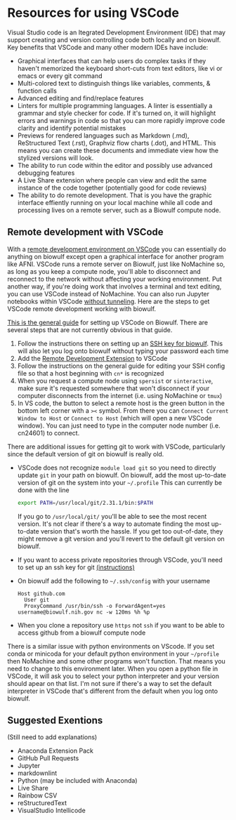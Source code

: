 # Resources for using VSCode

Visual Studio code is an Itegrated Development Environment (IDE) that may support creating and version controlling code both locally and on biowulf. Key benefits that VSCode and many other modern IDEs have include:

* Graphical interfaces that can help users do complex tasks if they haven't memorized the keyboard short-cuts from text editors, like vi or emacs or every git command
* Multi-colored text to distinguish things like variables, comments, & function calls
* Advanced editing and find/replace features
* Linters for multiple programming languages. A linter is essentially a grammar and style checker for code. If it's turned on, it will highlight errors and warnings in code so that you can more rapidly improve code clarity and identify potential mistakes
* Previews for rendered languages such as Markdown (.md), ReStructured Text (.rst), Graphviz flow charts (.dot), and HTML. This means you can create these documents and immediate view how the stylized versions will look.
* The ability to run code within the editor and possibly use advanced debugging features
* A Live Share extension where people can view and edit the same instance of the code together (potentially good for code reviews)
* The ability to do remote development. That is you have the graphic interface effiently running on your local machine while all code and processing lives on a remote server, such as a Biowulf compute node.

## Remote development with VSCode

With a [remote development environment on VSCode][remote_development] you can essentially do anything on biowulf except open a graphical interface for another program like AFNI. VSCode runs a remote server on Biowulf, just like NoMachine so, as long as you keep a compute node, you'll able to disconnect and reconnect to the network without affecting your working environment. Put another way, if you're doing work that involves a terminal and text editing, you can use VSCode instead of NoMachine. You can also run Jupyter notebooks within VSCode [without tunneling][jupyter_guide]. Here are the steps to get VSCode remote development working with biowulf.

[This is the general guide][vscode_biowulf_guide] for setting up VSCode on Biowulf. There are several steps that are not currently obvious in that guide.

1. Follow the instructions there on setting up an [SSH key for biowulf][ssh_key]. This will also let you log onto biowulf without typing your password each time
1. Add the [Remote Development Extension][remote_extension] to VSCode
1. Follow the instructions on the general guide for editing your SSH config file so that a host beginning with `cn*` is recognized
1. When you request a compute node using `spersist` or `sinteractive`, make sure it's requested somewhere that won't disconnect if your computer disconnects from the internet (i.e. using NoMachine or `tmux`)
1. In VS code, the button to select a remote host is the green button in the bottom left corner with a `><` symbol. From there you can `Connect Current Window to Host` or `Connect to Host` (which will open a new VSCode window). You can just need to type in the computer node number (i.e. cn24601) to connect.

There are additional issues for getting git to work with VSCode, particularly since the default version of git on biowulf is really old.

* VSCode does not recognize `module load git` so you need to directly update `git` in your path on biowulf. On biowulf, add the most up-to-date version of git on the system into your `~/.profile` This can currently be done with the line

    ```bash
    export PATH=/usr/local/git/2.31.1/bin:$PATH
    ```

    If you go to `/usr/local/git/` you'll be able to see the most recent version. It's not clear if there's a way to automate finding the most up-to-date version that's worth the hassle. If you get too out-of-date, they might remove a git version and you'll revert to the default git version on biowulf.  
* If you want to access private repositories through VSCode, you'll need to set up an ssh key for git [(instructions)][git_ssh]
* On biowulf add the following to `~/.ssh/config` with your username

    ```
    Host github.com
      User git
      ProxyCommand /usr/bin/ssh -o ForwardAgent=yes username@biowulf.nih.gov nc -w 120ms %h %p
    ```

* When you clone a repository use `https` not `ssh` if you want to be able to access github from a biowulf compute node

There is a similar issue with python environments on VScode. If you set conda or minicoda for your default python environment in your `~/profile` then NoMachine and some other programs won't function. That means you need to change to this environment later. When you open a python file in VSCode, it will ask you to select your python interpreter and your version should apear on that list. I'm not sure if there's a way to set the default interpreter in VSCode that's different from the default when you log onto biowulf.

## Suggested Exentions

(Still need to add explanations)

* Anaconda Extension Pack
* GitHub Pull Requests
* Jupyter
* markdownlint
* Python (may be included with Anaconda)
* Live Share
* Rainbow CSV
* reStructuredText
* VisualStudio Intellicode

[remote_development]: <https://code.visualstudio.com/docs/remote/remote-overview>
[jupyter_guide]: <https://hpc.nih.gov/apps/jupyter.html>
[vscode_biowulf_guide]: <https://hpc.nih.gov/apps/vscode.html>
[ssh_key]: <https://hpc.nih.gov/docs/sshkeys.html>
[remote_extension]: <https://marketplace.visualstudio.com/items?itemName=ms-vscode-remote.vscode-remote-extensionpack>
[git_ssh]: <https://github.com/nimh-sfim/lab-docs/blob/main/git.md#creating-ssh-keys>
